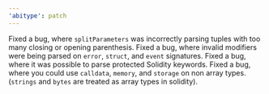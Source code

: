 ```yaml
---
'abitype': patch
---
```


Fixed a bug, where `splitParameters` was incorrectly parsing tuples with too many closing or opening parenthesis.
Fixed a bug, where invalid modifiers were being parsed on `error`, `struct`, and `event` signatures.
Fixed a bug, where it was possible to parse protected Solidity keywords.
Fixed a bug, where you could use `calldata`, `memory`, and `storage` on non array types. (`strings` and `bytes` are treated as array types in solidity).
